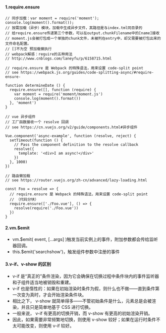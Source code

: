 #### 1.require.ensure

```JS
// 同步加载：var moment = require('moment'); console.log(moment().format());
// 按需加载（异步）模块，加载中生成异步文件，其路径是与index.tml同目录的
// 给require.ensure传递第三个参数，可以在output.chunkFilename中的[name]接收
// moment.js会被打包成一个单独的chunk文件，未被列在entry中，却又需要被打包出来的文件命名配置。
// []不为空 预加载懒执行
// webpack解惑：require的五种用法
// http://www.cnblogs.com/laneyfu/p/6158715.html

// require.ensure 是 Webpack 的特殊语法，用来设置 code-split point
// see https://webpack.js.org/guides/code-splitting-async/#require-ensure-

function determineDate () {
  require.ensure([], function (require) {
    var moment = require('moment/moment.js')
    console.log(moment().format())
  }, 'moment')
}

// vue 异步组件 
// 工厂函数接收一个 resolve 回调
// see https://cn.vuejs.org/v2/guide/components.html#异步组件

Vue.component('async-example', function (resolve, reject) {
  setTimeout(function () {
    // Pass the component definition to the resolve callback
    resolve({
      template: '<div>I am async!</div>'
    })
  }, 1000)
})

// 路由懒加载
// see https://router.vuejs.org/zh-cn/advanced/lazy-loading.html

const Foo = resolve => {
  // require.ensure 是 Webpack 的特殊语法，用来设置 code-split point
  // （代码分块）
  require.ensure(['./Foo.vue'], () => {
    resolve(require('./Foo.vue'))
  })
}

```


#### 2.vm.$emit
* vm.$emit( event, […args] )触发当前实例上的事件，附加参数都会传给监听器回调。
* this.$emit('searchshow')，触发组件参数中注册的事件

#### 3.v-if、v-show 的区别
- v-if 是“真正的”条件渲染，因为它会确保在切换过程中条件块内的事件监听器和子组件适当地被销毁和重建。
- v-if 也是惰性的：如果在初始渲染时条件为假，则什么也不做——直到条件第一次变为真时，才会开始渲染条件块。
- 相比之下， v-show 就简单得多——不管初始条件是什么，元素总是会被渲染，并且只是简单地基于 CSS 进行切换。
- 一般来说， v-if 有更高的切换开销，而 v-show 有更高的初始渲染开销。
- 因此，如果需要非常频繁地切换，则使用 v-show 较好；如果在运行时条件不太可能改变，则使用 v-if 较好。